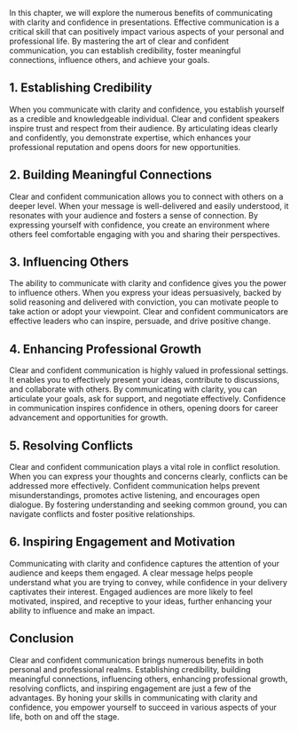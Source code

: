 
In this chapter, we will explore the numerous benefits of communicating with clarity and confidence in presentations. Effective communication is a critical skill that can positively impact various aspects of your personal and professional life. By mastering the art of clear and confident communication, you can establish credibility, foster meaningful connections, influence others, and achieve your goals.

**1. Establishing Credibility**
-------------------------------

When you communicate with clarity and confidence, you establish yourself as a credible and knowledgeable individual. Clear and confident speakers inspire trust and respect from their audience. By articulating ideas clearly and confidently, you demonstrate expertise, which enhances your professional reputation and opens doors for new opportunities.

**2. Building Meaningful Connections**
--------------------------------------

Clear and confident communication allows you to connect with others on a deeper level. When your message is well-delivered and easily understood, it resonates with your audience and fosters a sense of connection. By expressing yourself with confidence, you create an environment where others feel comfortable engaging with you and sharing their perspectives.

**3. Influencing Others**
-------------------------

The ability to communicate with clarity and confidence gives you the power to influence others. When you express your ideas persuasively, backed by solid reasoning and delivered with conviction, you can motivate people to take action or adopt your viewpoint. Clear and confident communicators are effective leaders who can inspire, persuade, and drive positive change.

**4. Enhancing Professional Growth**
------------------------------------

Clear and confident communication is highly valued in professional settings. It enables you to effectively present your ideas, contribute to discussions, and collaborate with others. By communicating with clarity, you can articulate your goals, ask for support, and negotiate effectively. Confidence in communication inspires confidence in others, opening doors for career advancement and opportunities for growth.

**5. Resolving Conflicts**
--------------------------

Clear and confident communication plays a vital role in conflict resolution. When you can express your thoughts and concerns clearly, conflicts can be addressed more effectively. Confident communication helps prevent misunderstandings, promotes active listening, and encourages open dialogue. By fostering understanding and seeking common ground, you can navigate conflicts and foster positive relationships.

**6. Inspiring Engagement and Motivation**
------------------------------------------

Communicating with clarity and confidence captures the attention of your audience and keeps them engaged. A clear message helps people understand what you are trying to convey, while confidence in your delivery captivates their interest. Engaged audiences are more likely to feel motivated, inspired, and receptive to your ideas, further enhancing your ability to influence and make an impact.

**Conclusion**
--------------

Clear and confident communication brings numerous benefits in both personal and professional realms. Establishing credibility, building meaningful connections, influencing others, enhancing professional growth, resolving conflicts, and inspiring engagement are just a few of the advantages. By honing your skills in communicating with clarity and confidence, you empower yourself to succeed in various aspects of your life, both on and off the stage.
